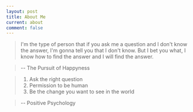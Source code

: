 ```yaml
---
layout: post
title: About Me
current: about
comment: false
---
```

> I'm the type of person that if you ask me a question and I don't know the answer, I'm gonna tell you that I don't know. But I bet you what, I know how to find the answer and I will find the answer.

> -- The Pursuit of Happyness

> 1. Ask the right question
> 2. Permission to be human
> 3. Be the change you want to see in the world

> -- Positive Psychology

